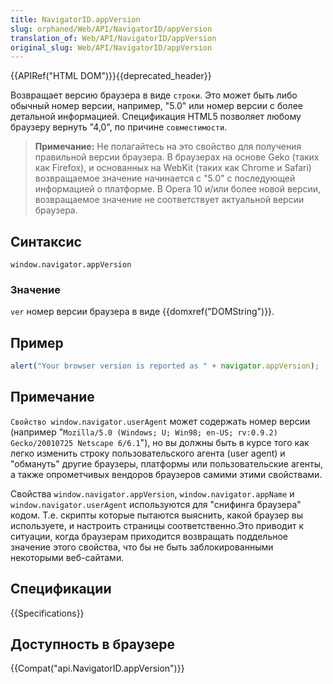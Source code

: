 ```yaml
---
title: NavigatorID.appVersion
slug: orphaned/Web/API/NavigatorID/appVersion
translation_of: Web/API/NavigatorID/appVersion
original_slug: Web/API/NavigatorID/appVersion
---
```


{{APIRef("HTML DOM")}}{{deprecated_header}}

Возвращает версию браузера в виде `строки`. Это может быть либо обычный номер версии, например, "5.0" или номер версии с более детальной информацией. Спецификация HTML5 позволяет любому браузеру вернуть "4,0", по причине `совместимости`.

> **Примечание:** Не полагайтесь на это свойство для получения правильной версии браузера. В браузерах на основе Geko (таких как Firefox), и основанных на WebKit (таких как Chrome и Safari) возвращаемое значение начинается с "5.0" с последующей информацией о платформе. В Opera 10 и/или более новой версии, возвращаемое значение не соответствует актуальной версии браузера.

## Синтаксис

```
window.navigator.appVersion
```

### Значение

`ver` номер версии браузера в виде {{domxref("DOMString")}}.

## Пример

```js
alert("Your browser version is reported as " + navigator.appVersion);
```

## Примечание

`Свойство window.navigator.userAgent` может содержать номер версии (например "`Mozilla/5.0 (Windows; U; Win98; en-US; rv:0.9.2) Gecko/20010725 Netscape 6/6.1`"), но вы должны быть в курсе того как легко изменить строку пользовательского агента (user agent) и "обмануть" другие браузеры, платформы или пользовательские агенты, а также опрометчивых вендоров браузеров самими этими свойствами.

Свойства `window.navigator.appVersion`, `window.navigator.appName` и `window.navigator.userAgent` используются для "снифинга браузера" кодом. Т.е. скрипты которые пытаются выяснить, какой браузер вы используете, и настроить страницы соответственно.Это приводит к ситуации, когда браузерам приходится возвращать поддельное значение этого свойства, что бы не быть заблокированными некоторыми веб-сайтами.

## Спецификации

{{Specifications}}

## Доступность в браузере

{{Compat("api.NavigatorID.appVersion")}}
